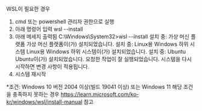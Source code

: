 WSL이 필요한 경우
1. cmd 또는 powershell 관리자 권한으로 실행
2. 아래 명령어 입력
wsl --install
3. 아래 메세지 출력됨
  C:\Windows\System32>wsl --install
  설치 중: 가상 머신 플랫폼
  가상 머신 플랫폼이(가) 설치되었습니다.
  설치 중: Linux용 Windows 하위 시스템
  Linux용 Windows 하위 시스템이(가) 설치되었습니다.
  설치 중: Ubuntu
  Ubuntu이(가) 설치되었습니다.
  요청한 작업이 잘 실행되었습니다. 시스템을 다시 시작하면 변경 사항이 적용됩니다.
5. 시스템 재시작



*조건: Windows 10 버전 2004 이상(빌드 19041 이상) 또는 Windows 11
해당 조건을 충족하지 못하는 경우 
https://learn.microsoft.com/ko-kr/windows/wsl/install-manual
참고
